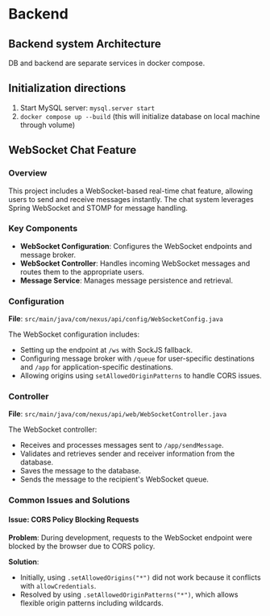 # Backend

## Backend system Architecture
DB and backend are separate services in docker compose. 

## Initialization directions
1. Start MySQL server: ```mysql.server start```
2. ```docker compose up --build``` (this will initialize database on local machine through volume)


## WebSocket Chat Feature

### Overview
This project includes a WebSocket-based real-time chat feature, allowing users to send and receive messages instantly. The chat system leverages Spring WebSocket and STOMP for message handling.

### Key Components
- **WebSocket Configuration**: Configures the WebSocket endpoints and message broker.
- **WebSocket Controller**: Handles incoming WebSocket messages and routes them to the appropriate users.
- **Message Service**: Manages message persistence and retrieval.

### Configuration

**File**: `src/main/java/com/nexus/api/config/WebSocketConfig.java`

The WebSocket configuration includes:
- Setting up the endpoint at `/ws` with SockJS fallback.
- Configuring message broker with `/queue` for user-specific destinations and `/app` for application-specific destinations.
- Allowing origins using `setAllowedOriginPatterns` to handle CORS issues.

### Controller

**File**: `src/main/java/com/nexus/api/web/WebSocketController.java`

The WebSocket controller:
- Receives and processes messages sent to `/app/sendMessage`.
- Validates and retrieves sender and receiver information from the database.
- Saves the message to the database.
- Sends the message to the recipient's WebSocket queue.

### Common Issues and Solutions

#### Issue: CORS Policy Blocking Requests
**Problem**: During development, requests to the WebSocket endpoint were blocked by the browser due to CORS policy.

**Solution**:
- Initially, using `.setAllowedOrigins("*")` did not work because it conflicts with `allowCredentials`.
- Resolved by using `.setAllowedOriginPatterns("*")`, which allows flexible origin patterns including wildcards.


